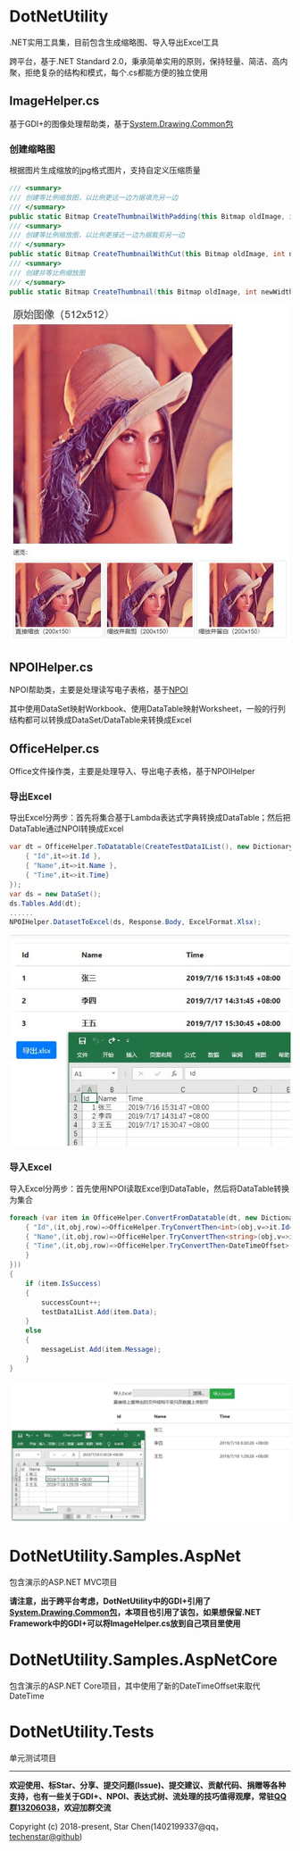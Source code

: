 # DotNetUtility

.NET实用工具集，目前包含生成缩略图、导入导出Excel工具

跨平台，基于.NET Standard 2.0，秉承简单实用的原则，保持轻量、简洁、高内聚，拒绝复杂的结构和模式，每个.cs都能方便的独立使用

## ImageHelper.cs

基于GDI+的图像处理帮助类，基于[System.Drawing.Common包](https://www.nuget.org/packages/System.Drawing.Common/)

### 创建缩略图

根据图片生成缩放的jpg格式图片，支持自定义压缩质量

```C#
/// <summary>
/// 创建等比例缩放图，以比例更远一边为据填充另一边
/// </summary>
public static Bitmap CreateThumbnailWithPadding(this Bitmap oldImage, int newWidth, int newHeight, InterpolationMode interpolationMode = InterpolationMode.HighQualityBicubic)
/// <summary>
/// 创建等比例缩放图，以比例更接近一边为据裁剪另一边
/// </summary>
public static Bitmap CreateThumbnailWithCut(this Bitmap oldImage, int newWidth, int newHeight, InterpolationMode interpolationMode = InterpolationMode.HighQualityBicubic)
/// <summary>
/// 创建非等比例缩放图
/// </summary>
public static Bitmap CreateThumbnail(this Bitmap oldImage, int newWidth, int newHeight, InterpolationMode interpolationMode = InterpolationMode.HighQualityBicubic)
```

![图片演示](docs/images/CreateThumbnail.jpg)

## NPOIHelper.cs

NPOI帮助类，主要是处理读写电子表格，基于[NPOI](https://github.com/tonyqus/npoi/)

其中使用DataSet映射Workbook、使用DataTable映射Worksheet，一般的行列结构都可以转换成DataSet/DataTable来转换成Excel

## OfficeHelper.cs

Office文件操作类，主要是处理导入、导出电子表格，基于NPOIHelper

### 导出Excel

导出Excel分两步：首先将集合基于Lambda表达式字典转换成DataTable；然后把DataTable通过NPOI转换成Excel

```C#
var dt = OfficeHelper.ToDatatable(CreateTestData1List(), new Dictionary<string, Expression<Func<TestData1, object>>> {
    { "Id",it=>it.Id },
    { "Name",it=>it.Name },
    { "Time",it=>it.Time}
});
var ds = new DataSet();
ds.Tables.Add(dt);
......
NPOIHelper.DatasetToExcel(ds, Response.Body, ExcelFormat.Xlsx);
```

![图片演示](docs/images/ExportXlsx.jpg)

### 导入Excel

导入Excel分两步：首先使用NPOI读取Excel到DataTable，然后将DataTable转换为集合

```C#
foreach (var item in OfficeHelper.ConvertFromDatatable(dt, new Dictionary<string, Func<TestData1, object, DataRow, bool>> {
    { "Id",(it,obj,row)=>OfficeHelper.TryConvertThen<int>(obj,v=>it.Id=v)},
    { "Name",(it,obj,row)=>OfficeHelper.TryConvertThen<string>(obj,v=>it.Name=v)},
    { "Time",(it,obj,row)=>OfficeHelper.TryConvertThen<DateTimeOffset>(obj,v=>it.Time=v)
    }
}))
{
    if (item.IsSuccess)
    {
        successCount++;
        testData1List.Add(item.Data);
    }
    else
    {
        messageList.Add(item.Message);
    }
}
```

![图片演示](docs/images/ImportXlsx.jpg)

# DotNetUtility.Samples.AspNet

包含演示的ASP.NET MVC项目

**请注意，出于跨平台考虑，DotNetUtility中的GDI+引用了[System.Drawing.Common包](https://www.nuget.org/packages/System.Drawing.Common/)，本项目也引用了该包，如果想保留.NET Framework中的GDI+可以将ImageHelper.cs放到自己项目里使用**

# DotNetUtility.Samples.AspNetCore

包含演示的ASP.NET Core项目，其中使用了新的DateTimeOffset来取代DateTime

# DotNetUtility.Tests

单元测试项目

---

**欢迎使用、标Star、分享、提交问题(Issue)、提交建议、贡献代码、捐赠等各种支持，也有一些关于GDI+、NPOI、表达式树、流处理的技巧值得观摩，常驻[QQ群13206038](https://jq.qq.com/?_wv=1027&k=54lzyj4)，欢迎加群交流**

Copyright (c) 2018-present, Star Chen(1402199337@qq，[techenstar@github](https://github.com/techenstar))